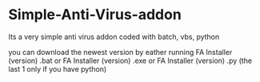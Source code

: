 # Simple-Anti-Virus-addon
Its a very simple anti virus addon coded with batch, vbs, python 

you can download the newest version by eather running FA Installer (version) .bat or FA Installer (version) .exe or FA Installer (version) .py (the last 1 only if you have python)
